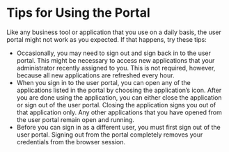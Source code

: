 # Tips for Using the Portal<a name="portaltips"></a>

Like any business tool or application that you use on a daily basis, the user portal might not work as you expected\. If that happens, try these tips:
+ Occasionally, you may need to sign out and sign back in to the user portal\. This might be necessary to access new applications that your administrator recently assigned to you\. This is not required, however, because all new applications are refreshed every hour\.
+ When you sign in to the user portal, you can open any of the applications listed in the portal by choosing the application’s icon\. After you are done using the application, you can either close the application or sign out of the user portal\. Closing the application signs you out of that application only\. Any other applications that you have opened from the user portal remain open and running\. 
+ Before you can sign in as a different user, you must first sign out of the user portal\. Signing out from the portal completely removes your credentials from the browser session\.